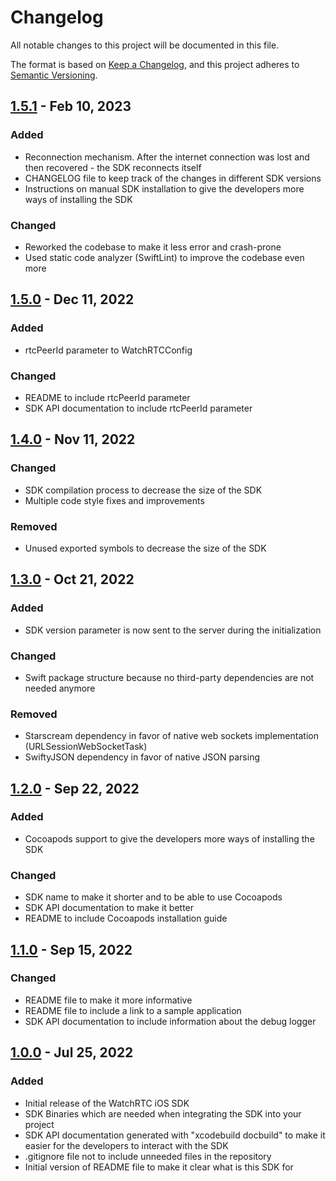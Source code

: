 # Changelog

All notable changes to this project will be documented in this file.

The format is based on [Keep a Changelog](https://keepachangelog.com/en/1.0.0/),
and this project adheres to [Semantic Versioning](https://semver.org/spec/v2.0.0.html).

## [1.5.1] - Feb 10, 2023

### Added

- Reconnection mechanism. After the internet connection was lost and then recovered - the SDK reconnects itself
- CHANGELOG file to keep track of the changes in different SDK versions
- Instructions on manual SDK installation to give the developers more ways of installing the SDK

### Changed

- Reworked the codebase to make it less error and crash-prone
- Used static code analyzer (SwiftLint) to improve the codebase even more

## [1.5.0] - Dec 11, 2022

### Added

- rtcPeerId parameter to WatchRTCConfig

### Changed

- README to include rtcPeerId parameter
- SDK API documentation to include rtcPeerId parameter

## [1.4.0] - Nov 11, 2022

### Changed

- SDK compilation process to decrease the size of the SDK
- Multiple code style fixes and improvements

### Removed

- Unused exported symbols to decrease the size of the SDK

## [1.3.0] - Oct 21, 2022

### Added

- SDK version parameter is now sent to the server during the initialization

### Changed

- Swift package structure because no third-party dependencies are not needed anymore

### Removed

- Starscream dependency in favor of native web sockets implementation (URLSessionWebSocketTask)
- SwiftyJSON dependency in favor of native JSON parsing

## [1.2.0] - Sep 22, 2022

### Added

- Cocoapods support to give the developers more ways of installing the SDK

### Changed

- SDK name to make it shorter and to be able to use Cocoapods
- SDK API documentation to make it better
- README to include Cocoapods installation guide

## [1.1.0] - Sep 15, 2022

### Changed

- README file to make it more informative
- README file to include a link to a sample application
- SDK API documentation to include information about the debug logger

## [1.0.0] - Jul 25, 2022

### Added

- Initial release of the WatchRTC iOS SDK
- SDK Binaries which are needed when integrating the SDK into your project
- SDK API documentation generated with "xcodebuild docbuild" to make it easier for the developers to interact with the SDK
- .gitignore file not to include unneeded files in the repository
- Initial version of README file to make it clear what is this SDK for

[1.5.1]: https://github.com/testRTC/watchRTCSDK-iOS/releases/tag/1.5.1
[1.5.0]: https://github.com/testRTC/watchRTCSDK-iOS/releases/tag/1.5.0
[1.4.0]: https://github.com/testRTC/watchRTCSDK-iOS/releases/tag/1.4.0
[1.3.0]: https://github.com/testRTC/watchRTCSDK-iOS/releases/tag/1.3.0
[1.2.0]: https://github.com/testRTC/watchRTCSDK-iOS/releases/tag/1.2.0
[1.1.0]: https://github.com/testRTC/watchRTCSDK-iOS/releases/tag/1.1.0
[1.0.0]: https://github.com/testRTC/watchRTCSDK-iOS/releases/tag/1.0.0